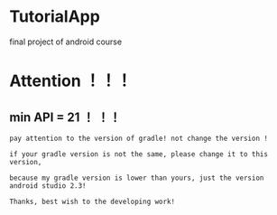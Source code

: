 # TutorialApp
final project of android course

# Attention ！！！
##  min API = 21 ！ ！！
```
pay attention to the version of gradle! not change the version ! 

if your gradle version is not the same, please change it to this version,

because my gradle version is lower than yours, just the version android studio 2.3!

Thanks, best wish to the developing work!
```
